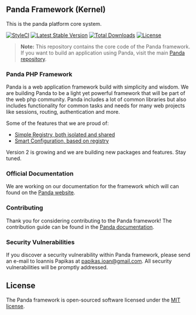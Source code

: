 ## Panda Framework (Kernel)
This is the panda platform core system.

[![StyleCI](https://styleci.io/repos/94619609/shield?branch=2.0)](https://styleci.io/repos/94619609)
[![Latest Stable Version](https://poser.pugx.org/panda/framework/v/stable)](https://packagist.org/packages/panda/framework?format=flat-square)
[![Total Downloads](https://poser.pugx.org/panda/framework/downloads)](https://packagist.org/packages/panda/framework?format=flat-square)
[![License](https://poser.pugx.org/panda/framework/license)](https://packagist.org/packages/panda/framework?format=flat-square)

> **Note:** This repository contains the core code of the Panda framework. If you want to build an application using Panda, visit the main [Panda repository](https://github.com/PandaPlatform/panda).

### Panda PHP Framework
Panda is a web application framework build with simplicity and wisdom. 
We are building Panda to be a light yet powerful framework that will be part of the web php community. 
Panda includes a lot of common libraries but also includes functionality for common tasks and needs for many web projects like sessions, routing, authentication and more.

Some of the features that we are proud of:
* [Simple Registry, both isolated and shared](https://github.com/PandaPlatform/registry)
* [Smart Configuration, based on registry](https://github.com/PandaPlatform/config)

Version 2 is growing and we are building new packages and features. Stay tuned.

### Official Documentation
We are working on our documentation for the framework which will can found on the [Panda website](http://pandaphp.org/docs).

### Contributing
Thank you for considering contributing to the Panda framework! The contribution guide can be found in the [Panda documentation](http://pandaphp.org/docs/contributions).

### Security Vulnerabilities
If you discover a security vulnerability within Panda framework, please send an e-mail to Ioannis Papikas at papikas.ioan@gmail.com. All security vulnerabilities will be promptly addressed.

## License
The Panda framework is open-sourced software licensed under the [MIT license](http://opensource.org/licenses/MIT).